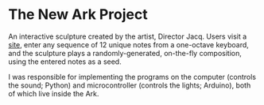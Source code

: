 # The New Ark Project

An interactive sculpture created by the artist, Director Jacq. Users visit a
[site](https://www.thenewark.art), enter any sequence of 12 unique notes from a
one-octave keyboard, and the sculpture plays a randomly-generated, on-the-fly
composition, using the entered notes as a seed.

I was responsible for implementing the programs on the computer (controls the
sound; Python) and microcontroller (controls the lights; Arduino), both of
which live inside the Ark.

